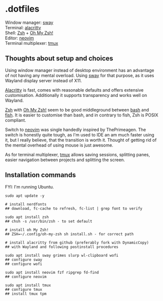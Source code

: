 # .dotfiles

Window manager: [sway](https://github.com/swaywm/sway)  
Terminal: [alacritty](https://github.com/alacritty/alacritty)  
Shell: [Zsh](https://www.zsh.org/) + [Oh My Zsh!](https://ohmyz.sh/)  
Editor: [neovim](https://github.com/neovim/neovim)  
Terminal multiplexer: [tmux](https://github.com/tmux/tmux)

## Thoughts about setup and choices

Using window manager instead of desktop environment has an advantage of not having any mental overload. Using [sway](https://github.com/swaywm/sway) for that purpose, as it uses Wayland display server instead of X11.

[Alacritty](https://github.com/alacritty/alacritty) is fast, comes with reasonable defaults and offers extensive customisation. Additionally it supports transparency and works well on Wayland.

[Zsh](https://www.zsh.org/) with [Oh My Zsh!](https://ohmyz.sh/) seem to be good middleground between [bash](https://www.gnu.org/software/bash/) and [fish](https://fishshell.com/). It is easier to customise than bash, and in contrary to fish, Zsh is POSIX compliant.

Switch to [neovim](https://github.com/neovim/neovim) was single handedly inspired by ThePrimeagen. The switch is honestly quite tough, as I'm used to IDE an am much faster using it, but I really believe, that the transition is worth it. Thought of getting rid of the mental overhead of using mouse is just awesome.

As for terminal multiplexer, [tmux](https://github.com/tmux/tmux) allows saving sessions, splitting panes, easier navigation between projects and splitting the screen.

## Installation commands

FYI: I'm running Ubuntu.

```
sudo apt update -y

# install nerdfonts
## download, fc-cache to refresh, fc-list | grep font to verify

sudo apt install zsh
## chsh -s /usr/bin/zsh - to set default

# install oh My Zsh!
## ZSH=~/.config/oh-my-zsh sh install.sh - for correct path

# install alacritty from github (preferably fork with DynamicCopy)
## with Wayland and following postinstall procedures

sudo apt install sway grimes slurp wl-clipboard wofi
## configure sway
## configure wofi

sudo apt install neovim fzf ripgrep fd-find
## configure neovim

sudo apt install tmux
## configure tmux
## install tmux tpm
```

